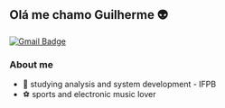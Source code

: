 ## Olá me chamo Guilherme  :alien:
[![Gmail Badge](https://img.shields.io/badge/-Gmail-c14438?style=flat-square&logo=Gmail&logoColor=white&link=mailto:seu_email)](mailto:ngc.guillherme@gmail.com) 

### About me
*   :bust_in_silhouette: studying analysis and system development - IFPB
*   :soccer: sports and electronic music lover
